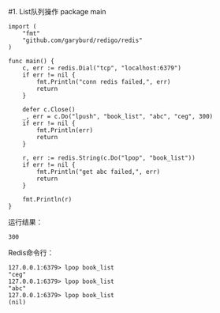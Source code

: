 #1. List队列操作
    package main
    
    import (
        "fmt"
        "github.com/garyburd/redigo/redis"
    )
    
    func main() {
        c, err := redis.Dial("tcp", "localhost:6379")
        if err != nil {
            fmt.Println("conn redis failed,", err)
            return
        }
    
        defer c.Close()
        _, err = c.Do("lpush", "book_list", "abc", "ceg", 300)
        if err != nil {
            fmt.Println(err)
            return
        }
    
        r, err := redis.String(c.Do("lpop", "book_list"))
        if err != nil {
            fmt.Println("get abc failed,", err)
            return
        }
    
        fmt.Println(r)
    }
运行结果：

    300
Redis命令行：

    127.0.0.1:6379> lpop book_list
    "ceg"
    127.0.0.1:6379> lpop book_list
    "abc"
    127.0.0.1:6379> lpop book_list
    (nil)
